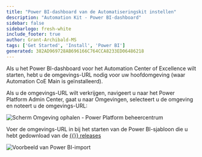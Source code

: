```yaml
---
title: "Power BI-dashboard van de Automatiseringskit instellen"
description: "Automation Kit - Power BI-dashboard"
sidebar: false
sidebarlogo: fresh-white
include_footer: true
author: Grant-Archibald-MS
tags: ['Get Started', 'Install', 'Power BI']
generated: 382AD969728AB696166C764CCA8233ED06486218
---
```


Als u het Power BI-dashboard voor het Automation Center of Excellence wilt starten, hebt u de omgevings-URL nodig voor uw hoofdomgeving (waar Automation CoE Main is geïnstalleerd).

Als u de omgevings-URL wilt verkrijgen, navigeert u naar het Power Platform Admin Center, gaat u naar Omgevingen, selecteert u de omgeving en noteert u de omgevings-URL:

![Scherm Omgeving ophalen - Power Platform beheercentrum](/images/get-environment.png)

Voer de omgevings-URL in bij het starten van de Power BI-sjabloon die u hebt gedownload van de [{{<product-name>}} releases](https://github.com/microsoft/powercat-automation-kit/releases)

![Voorbeeld van Power BI-import](/images/power-bi-import.png)
